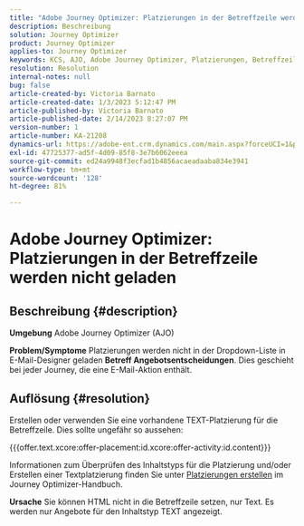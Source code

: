 ```yaml
---
title: "Adobe Journey Optimizer: Platzierungen in der Betreffzeile werden nicht geladen"
description: Beschreibung
solution: Journey Optimizer
product: Journey Optimizer
applies-to: Journey Optimizer
keywords: KCS, AJO, Adobe Journey Optimizer, Platzierungen, Betreffzeile, nicht laden, Content-Typ, HTML, Text
resolution: Resolution
internal-notes: null
bug: false
article-created-by: Victoria Barnato
article-created-date: 1/3/2023 5:12:47 PM
article-published-by: Victoria Barnato
article-published-date: 2/14/2023 8:27:07 PM
version-number: 1
article-number: KA-21208
dynamics-url: https://adobe-ent.crm.dynamics.com/main.aspx?forceUCI=1&pagetype=entityrecord&etn=knowledgearticle&id=1597f3d5-898b-ed11-81ad-6045bd0067ea
exl-id: 47725377-ad5f-4d09-85f8-3e7b6062eeea
source-git-commit: ed24a9948f3ecfad1b4856acaeadaaba834e3941
workflow-type: tm+mt
source-wordcount: '128'
ht-degree: 81%

---
```


# Adobe Journey Optimizer: Platzierungen in der Betreffzeile werden nicht geladen

## Beschreibung {#description}

<b>Umgebung</b>
Adobe Journey Optimizer (AJO)


<b>Problem/Symptome</b>
Platzierungen werden nicht in der Dropdown-Liste in E-Mail-Designer geladen <b> Betreff </b><b>Angebotsentscheidungen</b>. Dies geschieht bei jeder Journey, die eine E-Mail-Aktion enthält.


## Auflösung {#resolution}


Erstellen oder verwenden Sie eine vorhandene TEXT-Platzierung für die Betreffzeile. Dies sollte ungefähr so aussehen:

{{{offer.text.xcore:offer-placement:id.xcore:offer-activity:id.content}}}

Informationen zum Überprüfen des Inhaltstyps für die Platzierung und/oder Erstellen einer Textplatzierung finden Sie unter [Platzierungen erstellen](https://experienceleague.adobe.com/docs/journey-optimizer/using/offer-decisioning/create-components/creating-placements.html?lang=de) im Journey Optimizer-Handbuch.


<b>Ursache</b>
Sie können HTML nicht in die Betreffzeile setzen, nur Text. Es werden nur Angebote für den Inhaltstyp TEXT angezeigt.
